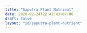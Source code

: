 ```yaml
---
title: "Saputra Plant Nutrient"
date: 2020-02-24T22:42:43+07:00
draft: false
layout: "id/saputra-plant-nutrient"
---
```


